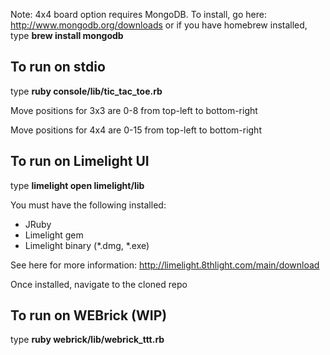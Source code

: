 Note: 4x4 board option requires MongoDB.  To install, go here: http://www.mongodb.org/downloads or
if you have homebrew installed, type **brew install mongodb**

To run on stdio
---------------

type **ruby console/lib/tic_tac_toe.rb**

Move positions for 3x3 are 0-8 from top-left to bottom-right

Move positions for 4x4 are 0-15 from top-left to bottom-right

To run on Limelight UI
----------------------

type **limelight open limelight/lib**

You must have the following installed:

* JRuby
* Limelight gem
* Limelight binary (*.dmg, *.exe)

See here for more information: http://limelight.8thlight.com/main/download

Once installed, navigate to the cloned repo

To run on WEBrick (WIP)
-----------------------

type **ruby webrick/lib/webrick_ttt.rb**
